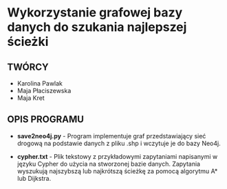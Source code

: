 # Wykorzystanie grafowej bazy danych do szukania najlepszej ścieżki 


## TWÓRCY
- Karolina Pawlak
- Maja Płaciszewska
- Maja Kret


## OPIS PROGRAMU 


- **save2neo4j.py** - 
Program implementuje graf przedstawiający sieć drogową na podstawie danych z pliku .shp i wczytuje je do bazy Neo4j.

- **cypher.txt** - 
Plik tekstowy z przykładowymi zapytaniami napisanymi w języku Cypher do użycia na stworzonej bazie danych. 
Zapytania wyszukują najszybszą lub najkrótszą ścieżkę za pomocą algorytmu A* lub Dijkstra. 



